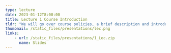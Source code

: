 ```yaml
---
type: lecture
date: 2023-01-12T8:00:00
title: Lecture 1 Course Introduction
tldr: "We will go over course policies, a brief description and introduction"
thumbnail: /static_files/presentations/lec.png
links: 
    - url: /static_files/presentations/1_Lec.zip
      name: Slides
---
```

<!--sd
**Suggested Readings:**
- [Readings 1](http://example.com)
- [Readings 2](http://example.com)-->
